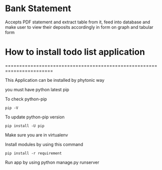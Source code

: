 # Bank Statement

Accepts PDF statement and extract table from it, feed into database and make user to view their deposits accordingly in form on graph and tabular form

# How to install todo list application
=======================================================================

This Application can be installed by phytonic way

you must have python latest pip 

To check python-pip
```
pip -V
```

To update python-pip version
```
pip install -U pip

```

Make sure you are in virtualenv

Install modules by using this command

```
pip install -r requirement
```
Run app by using python manage.py runserver
